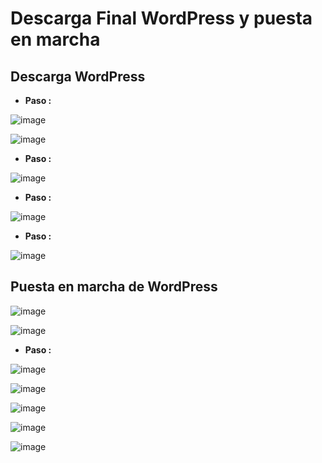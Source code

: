 # Descarga Final WordPress y puesta en marcha

## Descarga WordPress

- **Paso :**

![image](https://github.com/user-attachments/assets/34db23e1-b49d-4380-ab80-568816d51d9a)

![image](https://github.com/user-attachments/assets/eab6d9a5-839d-4a0e-84c0-5908ec52b064)

- **Paso :**

![image](https://github.com/user-attachments/assets/0b1a2421-e3ef-423c-8cae-e8b81167629c)

- **Paso :**

![image](https://github.com/user-attachments/assets/ff72a47d-958f-4135-9e3a-2ca685a26cf2)

- **Paso :**

![image](https://github.com/user-attachments/assets/8a2658d0-a4b5-43e0-81f3-6627f09efd55)

## Puesta en marcha de WordPress

![image](https://github.com/user-attachments/assets/4fed69e6-1329-4878-912a-1cac36403557)

![image](https://github.com/user-attachments/assets/20e10ddc-d900-4421-ac73-f4cff5b0bbf7)

- **Paso :**

![image](https://github.com/user-attachments/assets/89542109-8141-4e6b-914f-167bc9f018b0)

![image](https://github.com/user-attachments/assets/b4fa8e78-4939-4133-b7fa-817084c4b067)

![image](https://github.com/user-attachments/assets/4b0577e1-87bd-49e1-9d07-d3eff73d0ead)

![image](https://github.com/user-attachments/assets/4784cac0-2432-4590-a90a-7ba1af7c047d)

![image](https://github.com/user-attachments/assets/b25d7fe8-eca3-4ffa-94af-0d39934b60ee)
